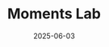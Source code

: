 ---  
layout: startup_page  
title: "Moments Lab"  
id: "momentslab.com"  
permalink: "/momentslabmomentslab.com06032025/"  
website: "https://www.momentslab.com/"  
funding_round: ""  
funding_amount: "$24M"  
investors: "Oxx, Orange Ventures, Kadmos, Supernova Invest, Elaia Partners"  
about: "Moments Lab is a French-American video AI startup providing AI-powered media asset management. Their platform allows media companies and brands to automatically index, search, and repurpose video libraries, turning archives into monetizable content. They are developing agentic AI capabilities to assist in creating stories and generating rough cuts."  
markets: "AI, Video"  
hq: "Boulogne-Billancourt, Île-de-France, France"  
founded_year: "2016"  
linkedin: "https://www.linkedin.com/company/momentslab"  
twitter: "https://twitter.com/moments_lab"  
instagram: ""  
facebook: "https://www.facebook.com/momentslab.company/"  
crunchbase: "https://www.crunchbase.com/organization/newsbridge"  
pitchbook: "https://pitchbook.com/profiles/company/268302-70"  

date_display: "03-Jun-2025"  
date: "2025-06-03"

# SEO Optimization  
meta_title: "Moments Lab -  Funding ($24M)"  
meta_description: "Moments Lab, Moments Lab is a French-American video AI startup providing AI-powered media asset management. Their platform allows media companies and brands to aut..."  
meta_keywords: "Moments Lab, AI, Video,  funding"  
canonical_url: "https://startup.projectstartups.com/momentslabmomentslab.com06032025/"  
---